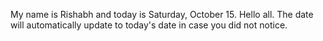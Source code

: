 My name is Rishabh and today is Saturday, October 15. Hello all. The date will automatically update to today's date in case you did not notice.
